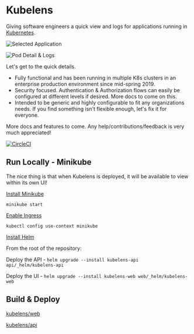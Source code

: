 # Kubelens

Giving software engineers a quick view and logs for applications running in [Kubernetes](https://kubernetes.io/).

![Selected Application](https://github.com/kubelens/kubelens/tree/staging/.github/application-detail.png)

![Pod Detail & Logs](https://github.com/kubelens/kubelens/tree/staging/.github/pod-detail.png)

Let's get to the quick details.

- Fully functional and has been running in multiple K8s clusters in an enterprise production environment since mid-spring 2019.
- Security focused. Authentication & Authorization flows can easily be configured at different levels if desired. More docs to come on this. 
- Intended to be generic and highly configurable to fit any organizations needs. If you find something isn't flexible enough, let's fix it for everyone. 

More docs and features to come. Any help/contributions/feedback is very much appreciated!

[![CircleCI](https://circleci.com/gh/kubelens/kubelens/tree/master.svg?style=svg)](https://circleci.com/gh/kubelens/kubelens/tree/master)

## Run Locally - Minikube 

The nice thing is that when Kubelens is deployed, it will be available to view within its own UI!

[Install Minikube](https://kubernetes.io/docs/setup/learning-environment/minikube/)

`minikube start`

[Enable Ingress](https://kubernetes.io/docs/tasks/access-application-cluster/ingress-minikube/)

`kubectl config use-context minikube`

[Install Helm](https://helm.sh/docs/using_helm/)

From the root of the repository:

Deploy the API - `helm upgrade --install kubelens-api api/_helm/kubelens-api`

Deploy the UI - `helm upgrade --install kubelens-web web/_helm/kubelens-web`

## Build & Deploy

[kubelens/web](https://github.com/kubelens/kubelens/tree/staging/web#build--deploy)

[kubelens/api](https://github.com/kubelens/kubelens/tree/staging/api#build--deploy)
